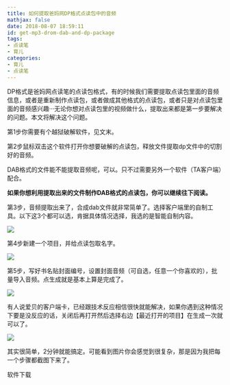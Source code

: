 ```yaml
---
title: 如何提取爸妈网DP格式点读包中的音频
mathjax: false
date: 2018-08-07 18:59:11
id: get-mp3-drom-dab-and-dp-package
tags:
- 点读笔
- 育儿
categories:
- 育儿
- 点读笔
---
```


DP格式是爸妈网点读笔的点读包格式，有的时候我们需要提取点读包里面的音频信息，或者是重新制作点读包，或者做成其他格式的点读包，或者只是对点读包里面的音频感兴趣···无论你想对点读包里的视频做什么，提取出来都是第一步要解决的问题。本文将解决这个问题。

<!---more--->

第1步你需要有个越狱破解软件，见文末。

第2步鼠标双击这个软件打开你想要破解的点读包，释放文件提取dp文件中的切割好的音频。

DAB格式的文件能不能提取音频呢，可以。只不过需要另外一个软件（TA客户端）配合。

**如果你想利用提取出来的文件制作DAB格式的点读包，你可以继续往下阅读。**

第3步，音频提取出来了，合成dab文件就非常简单了。选择客户端里的自制工具。以下这3个都可以选，肯据具体情况选择，我选的是智能自制内容。 

![](http://img.shihuidaren.cn/baby/03872f4c5151d451ae280f1f00db674f.jpg)

第4步新建一个项目，并给点读包取名字。

![](http://img.shihuidaren.cn/baby/069ec7eb620022000737dc747f24c63c.jpg)

第5步，写好书名贴封面编号，设置封面音频（可自选，任意一个你喜欢的），批量导入音频。点生成就是基本上算是完成了。

![](http://img.shihuidaren.cn/baby/9e7cc1739b5fa5eba6ef962e80b49eb9.jpg)

有人说爱贝的客户端卡，已经跟技术反应相信很快就能解决，如果你遇到这种情况下要是没反应的话，关闭后再打开然后选择右边【最近打开的项目】在生成一次就可以了。

![](http://img.shihuidaren.cn/baby/c23ddcfd726ce7bfa8e20cf12eb12197.jpg)

其实很简单，2分钟就能搞定。可能看到图片你会感觉到很复杂，那是因为我把每一个步骤都截图下来了。

软件下载